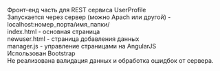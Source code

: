 Фронт-енд часть для REST сервиса UserProfile <br>
Запускается через сервер (можно Apach или другой) - localhost:номер_порта/имя_папки/ <br>
index.html - основная страница <br>
newuser.html - страница добавления данных <br>
manager.js - управление страницами на AngularJS<br>
Использован Bootstrap <br>
Не реализована валидация данных и обработка ошидбок от сервера.

